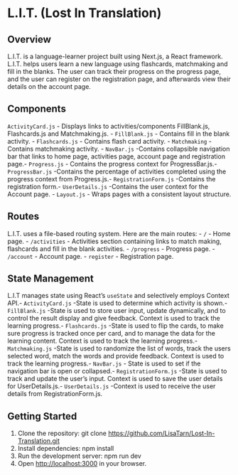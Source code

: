 # L.I.T. (Lost In Translation)

## Overview

L.I.T. is a language-learner project built using Next.js, a React framework. L.I.T. helps users learn a new language using flashcards, matchmaking and fill in the blanks.  The user can track their progress on the progress page, and the user can register on the registration page, and afterwards view their details on the account page.
## Components 

`ActivityCard.js` - Displays links to activities/components FillBlank.js, Flashcards.js and Matchmaking.js. - `FillBlank.js` - Contains fill in the blank activity.  - `Flashcards.js` - Contains flash card activity. - `Matchmaking` - Contains matchmaking activity. - `NavBar.js` -Contains collapsible navigation bar that links to home page, activities page, account page and registration page.- `Progress.js` - Contains the progress context for ProgressBar.js.- `ProgressBar.js` -Contains the percentage of activities completed using the progress context from Progress.js.- `RegistrationForm.js` -Contains the registration form.- `UserDetails.js` -Contains the user context for the Account page.   - `Layout.js` - Wraps pages with a consistent layout structure. 

## Routes 

L.I.T. uses a file-based routing system. Here are the main routes: - `/` - Home page. - `/activities` - Activities section containing links to match making, flashcards and fill in the blank activities. - `/progress` - Progress page. - `/account` - Account page. - `register` - Registration page. 

## State Management 

 L.I.T manages state using React’s `useState` and selectively employs Context API.- `ActivityCard.js` -State is used to determine which activity is shown.- `FillBlank.js` -State is used to store user input, update dynamically, and to control the result display and give feedback.  Context is used to track the learning progress.- `Flashcards.js` -State is used to flip the cards, to make sure progress is tracked once per card, and to manage the data for the learning content.  Context is used to track the learning progress.- `Matchmaking.js` -State is used to randomize the list of words, track the users selected word, match the words and provide feedback.  Context is used to track the learning progress.- `NavBar.js` - State is used to set if the navigation bar is open or collapsed.- `RegistrationForm.js` -State is used to track and update the user’s input.  Context is used to save the user details for UserDetails.js.- `UserDetails.js` -Context is used to receive the user details from RegistrationForm.js.

## Getting Started 

1. Clone the repository: 
git clone https://github.com/LisaTarn/Lost-In-Translation.git
2. Install dependencies: 
npm install
3. Run the development server: 
npm run dev
4. Open [http://localhost:3000](http://localhost:3000) in your browser. 


